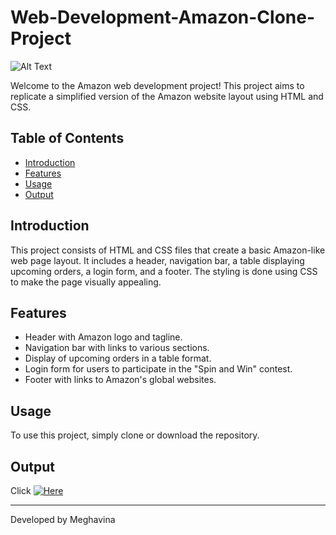 # Web-Development-Amazon-Clone-Project

![Alt Text](http://img.youtube.com/vi/<a2GeBFmwinc>/maxresdefault.jpg)


Welcome to the Amazon web development project! This project aims to replicate a simplified version of the Amazon website layout using HTML and CSS.

## Table of Contents
- [Introduction](#introduction)
- [Features](#features)
- [Usage](#usage)
- [Output](#output)
## Introduction
This project consists of HTML and CSS files that create a basic Amazon-like web page layout. It includes a header, navigation bar, a table displaying upcoming orders, a login form, and a footer. The styling is done using CSS to make the page visually appealing.

## Features
- Header with Amazon logo and tagline.
- Navigation bar with links to various sections.
- Display of upcoming orders in a table format.
- Login form for users to participate in the "Spin and Win" contest.
- Footer with links to Amazon's global websites.

## Usage
To use this project, simply clone or download the repository.

## Output
Click [![Here](http://img.youtube.com/vi/<a2GeBFmwinc>/maxresdefault.jpg)](https://youtu.be/a2GeBFmwinc)

---
Developed by Meghavina
